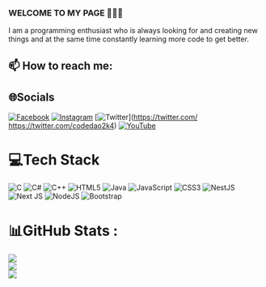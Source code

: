 ### WELCOME TO MY PAGE 👋👋👋
I am a programming enthusiast who is always looking for and creating new things and at the same time constantly learning more code to get better.
## 📫 How to reach me: 

## 🌐Socials
[![Facebook](https://img.shields.io/badge/Facebook-%231877F2.svg?logo=Facebook&logoColor=white)](https://facebook.com/https://www.facebook.com/perkbevis2k4) [![Instagram](https://img.shields.io/badge/Instagram-%23E4405F.svg?logo=Instagram&logoColor=white)](https://instagram.com/https://www.instagram.com/doanle.2004/) [![Twitter](https://img.shields.io/badge/Twitter-%231DA1F2.svg?logo=Twitter&logoColor=white)](https://twitter.com/ https://twitter.com/codedao2k4) [![YouTube](https://img.shields.io/badge/YouTube-%23FF0000.svg?logo=YouTube&logoColor=white)](https://youtube.com/c/https://www.youtube.com/@BIBICODER) 

# 💻Tech Stack
![C](https://img.shields.io/badge/c-%2300599C.svg?style=plastic&logo=c&logoColor=white) ![C#](https://img.shields.io/badge/c%23-%23239120.svg?style=plastic&logo=c-sharp&logoColor=white) ![C++](https://img.shields.io/badge/c++-%2300599C.svg?style=plastic&logo=c%2B%2B&logoColor=white) ![HTML5](https://img.shields.io/badge/html5-%23E34F26.svg?style=plastic&logo=html5&logoColor=white) ![Java](https://img.shields.io/badge/java-%23ED8B00.svg?style=plastic&logo=java&logoColor=white) ![JavaScript](https://img.shields.io/badge/javascript-%23323330.svg?style=plastic&logo=javascript&logoColor=%23F7DF1E) ![CSS3](https://img.shields.io/badge/css3-%231572B6.svg?style=plastic&logo=css3&logoColor=white) ![NestJS](https://img.shields.io/badge/nestjs-%23E0234E.svg?style=plastic&logo=nestjs&logoColor=white) ![Next JS](https://img.shields.io/badge/Next-black?style=plastic&logo=next.js&logoColor=white) ![NodeJS](https://img.shields.io/badge/node.js-6DA55F?style=plastic&logo=node.js&logoColor=white) ![Bootstrap](https://img.shields.io/badge/bootstrap-%23563D7C.svg?style=plastic&logo=bootstrap&logoColor=white)
# 📊GitHub Stats :
![](https://github-readme-stats.vercel.app/api?username=perk-bevis&theme=radical&hide_border=false&include_all_commits=false&count_private=false)<br/>
![](https://github-readme-streak-stats.herokuapp.com/?user=perk-bevis&theme=radical&hide_border=false)<br/>
![](https://github-readme-stats.vercel.app/api/top-langs/?username=perk-bevis&theme=radical&hide_border=false&include_all_commits=false&count_private=false&layout=compact)
